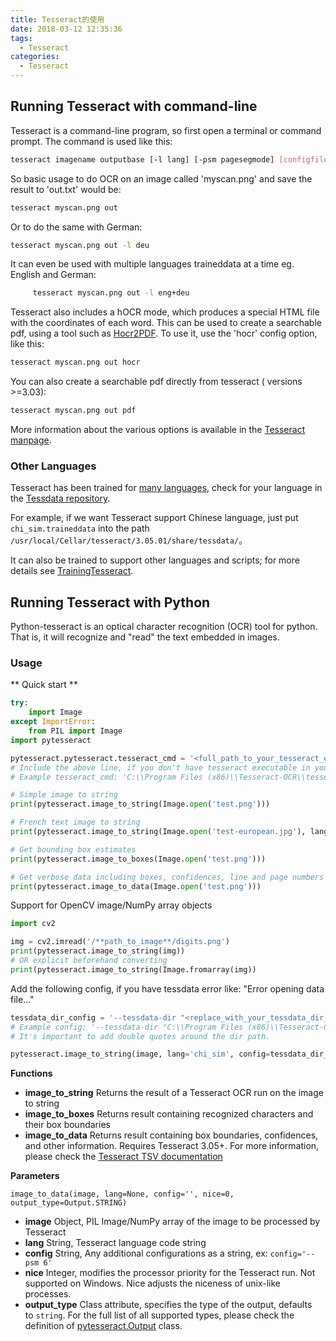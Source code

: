 ```yaml
---
title: Tesseract的使用
date: 2018-03-12 12:35:36
tags:
  - Tesseract
categories:
  - Tesseract
---
```


## Running Tesseract with command-line

Tesseract is a command-line program, so first open a terminal or command prompt. The command is used like this:
```bash    
tesseract imagename outputbase [-l lang] [-psm pagesegmode] [configfile...]
```
So basic usage to do OCR on an image called 'myscan.png' and save the result to 'out.txt' would be:
```bash    
tesseract myscan.png out
```
Or to do the same with German:
```bash   
tesseract myscan.png out -l deu
```
It can even be used with multiple languages traineddata at a time eg. English and German:
```bash
     tesseract myscan.png out -l eng+deu
```
Tesseract also includes a hOCR mode, which produces a special HTML file with the coordinates of each word. This can be used to create a searchable pdf, using a tool such as [Hocr2PDF](https://exactcode.com/opensource/exactimage/). To use it, use the 'hocr' config option, like this:
```bash    
tesseract myscan.png out hocr
```
You can also create a searchable pdf directly from tesseract ( versions >=3.03):
```bash    
tesseract myscan.png out pdf
```
More information about the various options is available in the [Tesseract manpage](https://github.com/tesseract-ocr/tesseract/blob/master/doc/tesseract.1.asc).

### Other Languages

Tesseract has been trained for [many languages](https://github.com/tesseract-ocr/tesseract/blob/master/doc/tesseract.1.asc#languages), check for your language in the [Tessdata repository](https://github.com/tesseract-ocr/tessdata).

For example, if we want Tesseract support Chinese language, just put `chi_sim.traineddata` into the path `/usr/local/Cellar/tesseract/3.05.01/share/tessdata/`。

It can also be trained to support other languages and scripts; for more details see [TrainingTesseract](https://github.com/tesseract-ocr/tesseract/wiki/TrainingTesseract).


## Running Tesseract with Python
Python-tesseract is an optical character recognition (OCR) tool for python. That is, it will recognize and "read" the text embedded in images.

### Usage
** Quick start **
```Python
try:
    import Image
except ImportError:
    from PIL import Image
import pytesseract

pytesseract.pytesseract.tesseract_cmd = '<full_path_to_your_tesseract_executable>'
# Include the above line, if you don't have tesseract executable in your PATH
# Example tesseract_cmd: 'C:\\Program Files (x86)\\Tesseract-OCR\\tesseract'

# Simple image to string
print(pytesseract.image_to_string(Image.open('test.png')))

# French text image to string
print(pytesseract.image_to_string(Image.open('test-european.jpg'), lang='fra'))

# Get bounding box estimates
print(pytesseract.image_to_boxes(Image.open('test.png')))

# Get verbose data including boxes, confidences, line and page numbers
print(pytesseract.image_to_data(Image.open('test.png')))
```
Support for OpenCV image/NumPy array objects
```python
import cv2

img = cv2.imread('/**path_to_image**/digits.png')
print(pytesseract.image_to_string(img))
# OR explicit beforehand converting
print(pytesseract.image_to_string(Image.fromarray(img))
```
Add the following config, if you have tessdata error like: "Error opening data file..."
```python
tessdata_dir_config = '--tessdata-dir "<replace_with_your_tessdata_dir_path>"'
# Example config: '--tessdata-dir "C:\\Program Files (x86)\\Tesseract-OCR\\tessdata"'
# It's important to add double quotes around the dir path.

pytesseract.image_to_string(image, lang='chi_sim', config=tessdata_dir_config)

```

**Functions**

- **image_to_string** Returns the result of a Tesseract OCR run on the image to string
- **image_to_boxes** Returns result containing recognized characters and their box boundaries
- **image_to_data** Returns result containing box boundaries, confidences, and other information. Requires Tesseract 3.05+. For more information, please check the [Tesseract TSV documentation](https://github.com/tesseract-ocr/tesseract/wiki/Command-Line-Usage#tsv-output-currently-available-in-305-dev-in-master-branch-on-github)

**Parameters**

`image_to_data(image, lang=None, config='', nice=0, output_type=Output.STRING)`

- **image** Object, PIL Image/NumPy array of the image to be processed by Tesseract
- **lang** String, Tesseract language code string
- **config** String, Any additional configurations as a string, ex: `config='--psm 6'`
- **nice** Integer, modifies the processor priority for the Tesseract run. Not supported on Windows. Nice adjusts the niceness of unix-like processes.
- **output_type** Class attribute, specifies the type of the output, defaults to `string`. For the full list of all supported types, please check the definition of [pytesseract.Output](https://github.com/madmaze/pytesseract/blob/master/src/pytesseract.py) class.

